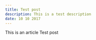 ```yaml
---
title: Test post
description: This is a test description
date: 10 10 2017
---
```

This is an article Test post
